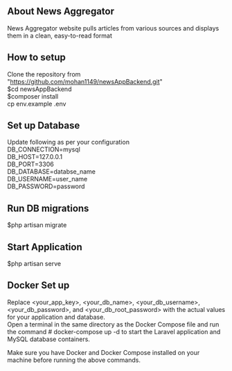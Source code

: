 ## About News Aggregator 

News Aggregator website pulls articles from various sources and displays them in a clean,
easy-to-read format

## How to setup

Clone the repository from "https://github.com/mohan1149/newsAppBackend.git"  
$cd newsAppBackend  
$composer install  
cp env.example .env  

## Set up Database
Update following as per your configuration  
DB_CONNECTION=mysql  
DB_HOST=127.0.0.1  
DB_PORT=3306  
DB_DATABASE=databse_name  
DB_USERNAME=user_name  
DB_PASSWORD=password  

## Run DB migrations
$php artisan migrate

## Start Application 
$php artisan serve

## Docker Set up
Replace <your_app_key>, <your_db_name>, <your_db_username>, <your_db_password>, and <your_db_root_password> with the actual values for your application and database.  
Open a terminal in the same directory as the Docker Compose file and run the command # docker-compose up -d  to start the Laravel application and MySQL database containers.  

Make sure you have Docker and Docker Compose installed on your machine before running the above commands.  


